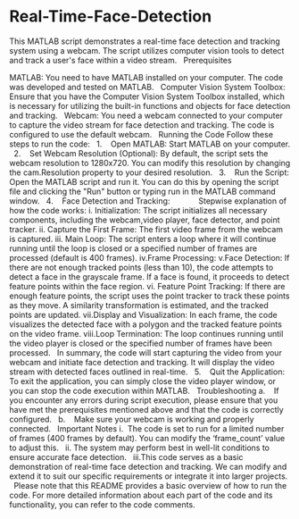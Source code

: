 # Real-Time-Face-Detection 
This MATLAB script demonstrates a real-time face detection and tracking system using a webcam. The script utilizes computer vision tools to detect and track a user's face within a video stream.
 
Prerequisites

MATLAB: You need to have MATLAB installed on your computer. The code was developed and tested on MATLAB.
 
Computer Vision System Toolbox: Ensure that you have the Computer Vision System Toolbox installed, which is necessary for utilizing the built-in functions and objects for face detection and tracking.
 
Webcam: You need a webcam connected to your computer to capture the video stream for face detection and tracking. The code is configured to use the default webcam.
 
Running the Code
Follow these steps to run the code:
 
1.    Open MATLAB: Start MATLAB on your computer.
 
2.    Set Webcam Resolution (Optional): By default, the script sets the webcam resolution to 1280x720. You can modify this resolution by changing the cam.Resolution property to your desired resolution.
 
3.    Run the Script: Open the MATLAB script and run it. You can do this by opening the script file and clicking the "Run" button or typing run in the MATLAB command window.
 
4.    Face Detection and Tracking: 
            Stepwise explanation of how the code works:
      i. Initialization: The script initializes all necessary components, including the webcam,video player, face detector, and point tracker.
      ii. Capture the First Frame: The first video frame from the webcam is captured.
      iii. Main Loop: The script enters a loop where it will continue running until the loop is closed or a specified number of frames are processed (default is 400 frames).
      iv.Frame Processing:
      v.Face Detection: If there are not enough tracked points (less than 10), the code attempts to detect a face in the grayscale frame. If a face is found, it proceeds to detect feature points within the face region.
     vi. Feature Point Tracking: If there are enough feature points, the script uses the point tracker to track these points as they move. A similarity transformation is estimated, and the tracked points are updated.
    vii.Display and Visualization: In each frame, the code visualizes the detected face with a polygon and the tracked feature points on the video frame.
    viii.Loop Termination: The loop continues running until the video player is closed or the specified number of frames have been processed.
 
In summary, the code will start capturing the video from your webcam and initiate face detection and tracking. It will display the video stream with detected faces outlined in real-time.
 
5.    Quit the Application: To exit the application, you can simply close the video player window, or you can stop the code execution within MATLAB.
 
Troubleshooting
a.    If you encounter any errors during script execution, please ensure that you have met the prerequisites mentioned above and that the code is correctly configured.
 
b.    Make sure your webcam is working and properly connected.
 
Important Notes
i.  The code is set to run for a limited number of frames (400 frames by default). You can modify the ‘frame_count’ value to adjust this.
 
ii. The system may perform best in well-lit conditions to ensure accurate face detection.
 
iii.This code serves as a basic demonstration of real-time face detection and tracking. We can modify and extend it to suit our specific requirements or integrate it into larger projects.
 
Please note that this README provides a basic overview of how to run the code. For more detailed information about each part of the code and its functionality, you can refer to the code comments.
 
 
 
 

